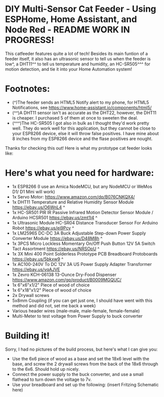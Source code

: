 # DIY Multi-Sensor Cat Feeder - Using ESPHome, Home Assistant, and Node Red - README WORK IN PROGRESS!
This catfeeder features quite a lot of tech! Besides its main funtion of a feeder itself, it also has an ultrasonic sensor to tell us when the feeder is low^, a DHT11^^ to tell us temperature and humidity, an HC-SR505^^^ for motion detection, and tie it into your Home Automation system!

# Footnotes:
* (^)The feeder sends an HTML5 Notify alert to my phone, for HTML5 Notifications, see https://www.home-assistant.io/components/html5/ <br>
* (^^)A DHT11 sensor isn't as accurate as the DHT22, however, the DHT11 is cheaper. I purchased 5 of them at once to sweeten the deal. <br>
* (^^^)The HC-SR505 I got also in bulk as I thought they'd work pretty well. They do work well for this application, but they cannot be close to your ESP8266 device, else it will throw false positives. I have mine about 8 inches from my ESP8266 device and the flase positives are nought.

Thanks for checking this out! Here is what my prototype cat feeder looks like:

# Here's what you need for hardware:
-  1x ESP8266 (I use an Amica NodeMCU, but any NodeMCU or WeMos D1/ D1 Mini will work) <br>
-  1x Servo Motor: https://www.amazon.com/dp/B076CNKQX4/
-  1x DHT11 Temperature and Relative Humidity Sensor Module https://ebay.us/O6WnL4 ^
-  1x HC-SR501 PIR IR Passive Infrared Motion Detector Sensor Module / Arduino HCSR501  https://ebay.us/zmt1I4 ^
-  1x Ultrasonic Module HC-SR04 Distance Transducer Sensor For Arduino Robot  https://ebay.us/ei9Pcy ^ 
-  1x LM2596S DC-DC 3A Buck Adjustable Step-down Power Supply Converter Module https://ebay.us/D48M8h ^
-  1x 3PCS Micro Lockless Momentary On/Off Push Button 12V 5A Switch Tact Assortment  https://ebay.us/NRSOpU ^
-  1x 3X Mini 400 Point Solderless Prototype PCB Breadboard Protoboards https://ebay.us/5bkxw9 ^
-  1x AC100-240V To DC 12V 3A US Power Supply Adapter Transformer https://ebay.us/yqAJVE
-  1x Zevro KCH-06138 13-Ounce Dry-Food Dispenser https://www.amazon.com/gp/product/B0009MGQUC/
-  1x 6"x6"x1/2" Piece of wood of choice
-  1x 6"x18"x1/2" Piece of wood of choice
-  2x Drywall screws
-  5x8mm Coupling (if you can get just one, I should have went with this method and did not, set me back a week)
-  Various header wires (male-male, male-female, female-female)
-  Multi-Meter to test voltage from Power Supply to buck converter

# Building it!
Sorry, I had no pictures of the build process, but here's what I can give you:
* Use the 6x6 piece of wood as a base and set the 18x6 level with the base, and screw the 2 drywall screws from the back of the 18x6 through to the 6x6. Should hold up nicely.
* Connect the power supply to the buck converter, and use a small flathead to turn down the voltage to 7v.
* Use your breadboard and set up the following:
  (insert Fritzing Schematic here)
